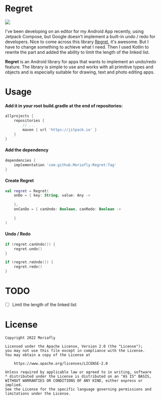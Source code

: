 # Regret

[![](https://jitpack.io/v/Moriafly/Regret.svg)](https://jitpack.io/#Moriafly/Regret)

I've been developing on an editor for my Android App recently, using Jetpack Compose, but Google doesn't implement a built-in undo / redo for developers.
Nice to come across this library [Regret](https://github.com/Muddz/Regret), it's awesome. But I have to change something to achieve what I need.
Then I used Kotlin to rewrite the part and added the ability to limit the length of the linked list.

**Regret** is an Android library for apps that wants to implement an undo/redo feature.
The library is simple to use and works with all primitive types and objects and is especially suitable for drawing, text and photo editing apps.

# Usage

#### Add it in your root build.gradle at the end of repositories:

```groovy
allprojects {
    repositories {
        // ...
        maven { url 'https://jitpack.io' }
    }
}
```

#### Add the dependency

```groovy
dependencies {
    implementation 'com.github.Moriafly:Regret:Tag'
}
```
#### Create Regret

```kotlin
val regret = Regret(
    onDo = { key: String, value: Any ->
        
    },
    onCanDo = { canUndo: Boolean, canRedo: Boolean ->
        
    }
)
```

#### Undo / Redo

```kotlin
if (regret.canUndo()) {
    regret.undo()
}

if (regret.reUndo()) {
    regret.redo()
}
```

# TODO

- [ ] Limit the length of the linked list

# License

```
Copyright 2022 Moriafly

Licensed under the Apache License, Version 2.0 (the "License");
you may not use this file except in compliance with the License.
You may obtain a copy of the License at

    https://www.apache.org/licenses/LICENSE-2.0

Unless required by applicable law or agreed to in writing, software
* distributed under the License is distributed on an "AS IS" BASIS,
WITHOUT WARRANTIES OR CONDITIONS OF ANY KIND, either express or implied.
See the License for the specific language governing permissions and
limitations under the License.
```